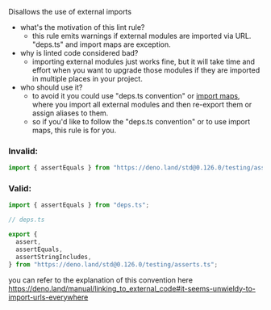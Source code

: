 Disallows the use of external imports

- what's the motivation of this lint rule?
  - this rule emits warnings if external modules are imported via URL. "deps.ts"
    and import maps are exception.
- why is linted code considered bad?
  - importing external modules just works fine, but it will take time and effort
    when you want to upgrade those modules if they are imported in multiple
    places in your project.
- who should use it?
  - to avoid it you could use "deps.ts convention" or
    [import maps](https://deno.land/manual/linking_to_external_code/import_maps),
    where you import all external modules and then re-export them or assign
    aliases to them.
  - so if you'd like to follow the "deps.ts convention" or to use import maps,
    this rule is for you.

### Invalid:

```typescript
import { assertEquals } from "https://deno.land/std@0.126.0/testing/asserts.ts";
```

### Valid:

```typescript
import { assertEquals } from "deps.ts";
```

```typescript
// deps.ts

export {
  assert,
  assertEquals,
  assertStringIncludes,
} from "https://deno.land/std@0.126.0/testing/asserts.ts";
```

you can refer to the explanation of this convention here
https://deno.land/manual/linking_to_external_code#it-seems-unwieldy-to-import-urls-everywhere
